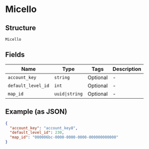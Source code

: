 
# Micello

## Structure

`Micello`

## Fields

| Name | Type | Tags | Description |
|  --- | --- | --- | --- |
| `account_key` | `string` | Optional | - |
| `default_level_id` | `int` | Optional | - |
| `map_id` | `uuid\|string` | Optional | - |

## Example (as JSON)

```json
{
  "account_key": "account_key8",
  "default_level_id": 230,
  "map_id": "000006bc-0000-0000-0000-000000000000"
}
```

